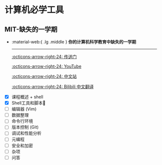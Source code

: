 # 计算机必学工具

## MIT-缺失的一学期

<div class="grid cards" markdown>

-  :material-web:{ .lg .middle } __你的计算机科学教育中缺失的一学期__
  
    ---
  
    [:octicons-arrow-right-24: <a href="https://missing.csail.mit.edu/" target="_blank"> 传送门 </a>](#)
  
    [:octicons-arrow-right-24: <a href="https://www.youtube.com/playlist?list=PLyzOVJj3bHQuloKGG59rS43e29ro7I57J" target="_blank"> YouTube </a>](#)
  
    [:octicons-arrow-right-24: <a href="https://missing-semester-cn.github.io/" target="_blank"> 中文站 </a>](#)

    [:octicons-arrow-right-24: <a href="https://space.bilibili.com/518734451?spm_id_from=333.337.search-card.all.click" target="_blank"> Bilibili 中文翻译 </a>](#)

</div>

- [x] 课程概述 + shell
- [x] Shell工具和脚本🎯
- [ ] 编辑器 (Vim)
- [ ] 数据整理
- [ ] 命令行环境
- [ ] 版本控制 (Git)
- [ ] 调试和性能分析
- [ ] 元编程
- [ ] 安全和加密
- [ ] 杂项
- [ ] 问答